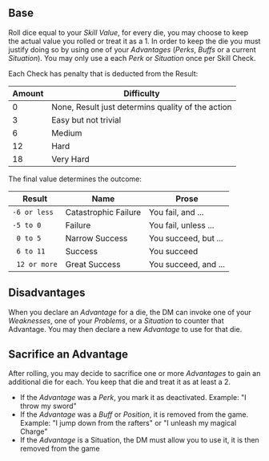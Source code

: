 ## Base
Roll dice equal to your _Skill Value_, for every die, you may choose to keep the actual value you rolled or treat it as a 1. In order to keep the die you must justify doing so by using one of your _Advantages_ (_Perks_, _Buffs_ or a current _Situation_). You may only use a each _Perk_ or _Situation_ once per Skill Check.

Each Check has penalty that is deducted from the Result:

| Amount | Difficulty                                        |
| ------ | ------------------------------------------------- |
| 0      | None, Result just determins quality of the action |
| 3      | Easy but not trivial                              |
| 6      | Medium                                            |
| 12     | Hard                                              |
| 18     | Very Hard                                         |

The final value determines the outcome:

| Result        | Name                 | Prose                |
| ------------- | -------------------- | -------------------- |
| `-6 or less`  | Catastrophic Failure | You fail, and ...    |
| `-5 to 0 `    | Failure              | You fail, unless ... |
| `  0 to 5 `   | Narrow Success       | You succeed, but ... |
| ` 6 to 11`    | Success              | You succeed          |
| ` 12 or more` | Great Success        | You succeed, and ... |
## Disadvantages
When you declare an _Advantage_ for a die, the DM can invoke one of your _Weaknesses_, one of your _Problems_, or a _Situation_ to counter that Advantage. You may then declare a new _Advantage_ to use for that die.
## Sacrifice an Advantage
After rolling, you may decide to sacrifice one or more _Advantages_ to gain an additional die for each. You keep that die and treat it as at least a 2.
- If the _Advantage_ was a _Perk_, you mark it as deactivated.
	Example: "I throw my sword"
- If the _Advantage_ was a _Buff_ or _Position_, it is removed from the game.
	Example: "I jump down from the rafters" or "I unleash my magical Charge" 
- If the _Advantage_ is a Situation, the DM must allow you to use it, it is then removed from the game
